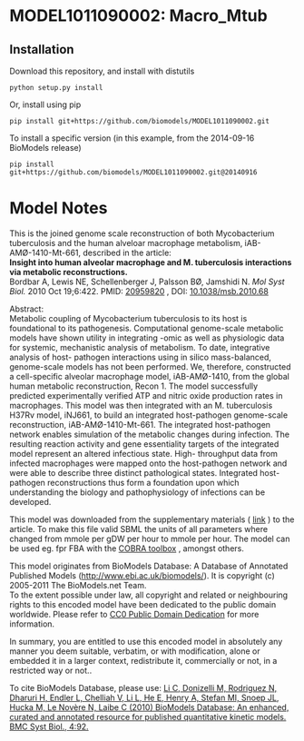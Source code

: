 # MODEL1011090002: Macro_Mtub

## Installation

Download this repository, and install with distutils

`python setup.py install`

Or, install using pip

`pip install git+https://github.com/biomodels/MODEL1011090002.git`

To install a specific version (in this example, from the 2014-09-16 BioModels release)

`pip install git+https://github.com/biomodels/MODEL1011090002.git@20140916`


# Model Notes


This is the joined genome scale reconstruction of both Mycobacterium
tuberculosis and the human alveloar macrophage metabolism, iAB-
AMØ-1410-Mt-661, described in the article:  
**Insight into human alveolar macrophage and M. tuberculosis interactions via metabolic reconstructions.**   
Bordbar A, Lewis NE, Schellenberger J, Palsson BØ, Jamshidi N. _Mol Syst
Biol._ 2010 Oct 19;6:422. PMID:
[20959820](http://www.ncbi.nlm.nih.gov/pubmed/20959820) , DOI:
[10.1038/msb.2010.68](http://dx.doi.org/10.1038/msb.2010.68)

Abstract:  
Metabolic coupling of Mycobacterium tuberculosis to its host is foundational
to its pathogenesis. Computational genome-scale metabolic models have shown
utility in integrating -omic as well as physiologic data for systemic,
mechanistic analysis of metabolism. To date, integrative analysis of host-
pathogen interactions using in silico mass-balanced, genome-scale models has
not been performed. We, therefore, constructed a cell-specific alveolar
macrophage model, iAB-AMØ-1410, from the global human metabolic
reconstruction, Recon 1. The model successfully predicted experimentally
verified ATP and nitric oxide production rates in macrophages. This model was
then integrated with an M. tuberculosis H37Rv model, iNJ661, to build an
integrated host-pathogen genome-scale reconstruction, iAB-AMØ-1410-Mt-661. The
integrated host-pathogen network enables simulation of the metabolic changes
during infection. The resulting reaction activity and gene essentiality
targets of the integrated model represent an altered infectious state. High-
throughput data from infected macrophages were mapped onto the host-pathogen
network and were able to describe three distinct pathological states.
Integrated host-pathogen reconstructions thus form a foundation upon which
understanding the biology and pathophysiology of infections can be developed.

This model was downloaded from the supplementary materials (
[link](http://www.nature.com/msb/journal/v6/n1/extref/msb201068-s1.xml) ) to
the article. To make this file valid SBML the units of all parameters where
changed from mmole per gDW per hour to mmole per hour. The model can be used
eg. fpr FBA with the [COBRA
toolbox](http://gcrg.ucsd.edu/Downloads/Cobra_Toolbox) , amongst others.

This model originates from BioModels Database: A Database of Annotated
Published Models (http://www.ebi.ac.uk/biomodels/). It is copyright (c)
2005-2011 The BioModels.net Team.  
To the extent possible under law, all copyright and related or neighbouring
rights to this encoded model have been dedicated to the public domain
worldwide. Please refer to [CC0 Public Domain
Dedication](http://creativecommons.org/publicdomain/zero/1.0/) for more
information.

In summary, you are entitled to use this encoded model in absolutely any
manner you deem suitable, verbatim, or with modification, alone or embedded it
in a larger context, redistribute it, commercially or not, in a restricted way
or not..  
  
To cite BioModels Database, please use: [Li C, Donizelli M, Rodriguez N,
Dharuri H, Endler L, Chelliah V, Li L, He E, Henry A, Stefan MI, Snoep JL,
Hucka M, Le Novère N, Laibe C (2010) BioModels Database: An enhanced, curated
and annotated resource for published quantitative kinetic models. BMC Syst
Biol., 4:92.](http://www.ncbi.nlm.nih.gov/pubmed/20587024)


